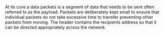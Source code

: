 At its core a data packets is a segment of data that needs to be sent often referred to as the payload. Packets are deliberately kept small to ensure that individual packets do not take excessive time to transfer preventing other packets from moving. The header contains the recipients address so that it can be directed appropriately across the network.
